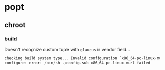 # popt
## chroot
### build
Doesn't recognize custom tuple with `glaucus` in vendor field...

```C
checking build system type... Invalid configuration `x86_64-pc-linux-musl': machine `x86_64-pc-linux' not recognized
configure: error: /bin/sh ./config.sub x86_64-pc-linux-musl failed
```
